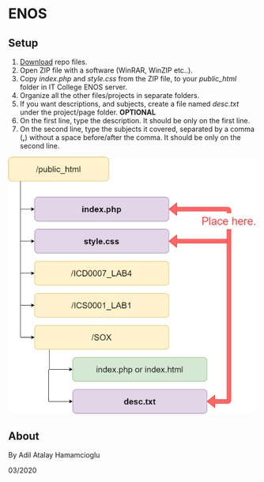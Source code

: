 # ENOS

## Setup

1. [Download](https://github.com/recoskyler/ENOS/archive/master.zip) repo files.
2. Open ZIP file with a software (WinRAR, WinZIP etc..).
3. Copy *index.php* and *style.css* from the ZIP file, to your *public_html* folder in IT College ENOS server.
4. Organize all the other files/projects in separate folders.
5. If you want descriptions, and subjects, create a file named *desc.txt* under the project/page folder. **OPTIONAL**
6. On the first line, type the description. It should be only on the first line.
7. On the second line, type the subjects it covered, separated by a comma (**,**) without a space before/after the comma. It should be only on the second line.

![Example](https://raw.githubusercontent.com/recoskyler/ENOS/master/ENOS_rep.png)

## About

By Adil Atalay Hamamcioglu

03/2020
